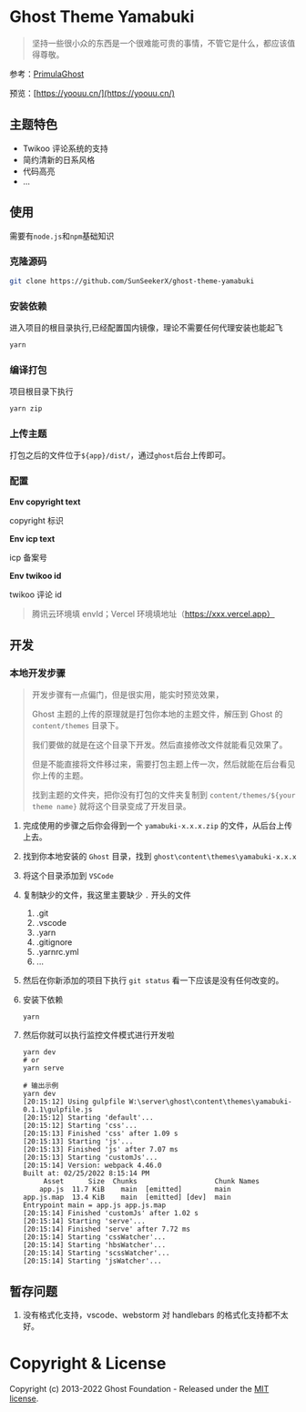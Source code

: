 # Ghost Theme Yamabuki

> 坚持一些很小众的东西是一个很难能可贵的事情，不管它是什么，都应该值得尊敬。

参考：[PrimulaGhost](https://themeix.com/livedemo?theme=PrimulaGhost)

预览：[https://yoouu.cn/](https://yoouu.cn/)

## 主题特色

- Twikoo 评论系统的支持
- 简约清新的日系风格
- 代码高亮
- ...

## 使用

需要有`node.js`和`npm`基础知识

### 克隆源码

```bash
git clone https://github.com/SunSeekerX/ghost-theme-yamabuki
```

### 安装依赖

进入项目的根目录执行,已经配置国内镜像，理论不需要任何代理安装也能起飞

```bash
yarn
```

### 编译打包

项目根目录下执行

```bash
yarn zip
```

### 上传主题

打包之后的文件位于`${app}/dist/`，通过`ghost`后台上传即可。

### 配置

**Env copyright text**

copyright 标识

**Env icp text**

icp 备案号

**Env twikoo id**

twikoo 评论 id

> 腾讯云环境填 envId；Vercel 环境填地址（https://xxx.vercel.app）

## 开发

### 本地开发步骤

> 开发步骤有一点偏门，但是很实用，能实时预览效果，
>
> Ghost 主题的上传的原理就是打包你本地的主题文件，解压到 Ghost 的 `content/themes` 目录下。
>
> 我们要做的就是在这个目录下开发。然后直接修改文件就能看见效果了。
>
> 但是不能直接将文件移过来，需要打包主题上传一次，然后就能在后台看见你上传的主题。
>
> 找到主题的文件夹，把你没有打包的文件夹复制到 `content/themes/${your theme name}` 就将这个目录变成了开发目录。

1. 完成使用的步骤之后你会得到一个 `yamabuki-x.x.x.zip` 的文件，从后台上传上去。

2. 找到你本地安装的 `Ghost` 目录，找到 `ghost\content\themes\yamabuki-x.x.x`

3. 将这个目录添加到 `VSCode`

4. 复制缺少的文件，我这里主要缺少 `.` 开头的文件

   1. .git
   2. .vscode
   3. .yarn
   4. .gitignore
   5. .yarnrc.yml
   6. ...

5. 然后在你新添加的项目下执行 `git status` 看一下应该是没有任何改变的。

6. 安装下依赖

   ```shell
   yarn
   ```

7. 然后你就可以执行监控文件模式进行开发啦

   ```shell
   yarn dev
   # or
   yarn serve
   ```

   ```
   # 输出示例
   yarn dev
   [20:15:12] Using gulpfile W:\server\ghost\content\themes\yamabuki-0.1.1\gulpfile.js
   [20:15:12] Starting 'default'...
   [20:15:12] Starting 'css'...
   [20:15:13] Finished 'css' after 1.09 s
   [20:15:13] Starting 'js'...
   [20:15:13] Finished 'js' after 7.07 ms
   [20:15:13] Starting 'customJs'...
   [20:15:14] Version: webpack 4.46.0
   Built at: 02/25/2022 8:15:14 PM
        Asset      Size  Chunks                   Chunk Names
       app.js  11.7 KiB    main  [emitted]        main
   app.js.map  13.4 KiB    main  [emitted] [dev]  main
   Entrypoint main = app.js app.js.map
   [20:15:14] Finished 'customJs' after 1.02 s
   [20:15:14] Starting 'serve'...
   [20:15:14] Finished 'serve' after 7.72 ms
   [20:15:14] Starting 'cssWatcher'...
   [20:15:14] Starting 'hbsWatcher'...
   [20:15:14] Starting 'scssWatcher'...
   [20:15:14] Starting 'jsWatcher'...
   ```

## 暂存问题

1. 没有格式化支持，vscode、webstorm 对 handlebars 的格式化支持都不太好。

# Copyright & License

Copyright (c) 2013-2022 Ghost Foundation - Released under the [MIT license](LICENSE).
